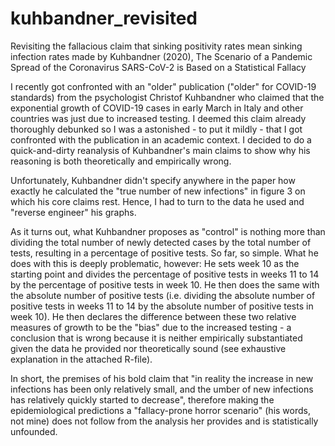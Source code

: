 # kuhbandner_revisited
Revisiting the fallacious claim that sinking positivity rates mean sinking infection rates made by Kuhbandner (2020), The Scenario of a Pandemic Spread of the Coronavirus SARS-CoV-2 is Based on a Statistical Fallacy 

I recently got confronted with an "older" publication ("older" for COVID-19 standards) from the psychologist Christof Kuhbandner who claimed that the exponential growth of COVID-19 cases in early March in Italy and other countries was just due to increased testing. I deemed this claim already thoroughly debunked so I was a astonished - to put it mildly - that I got confronted with the publication in an academic context. I decided to do a quick-and-dirty reanalysis of Kuhbandner's main claims to show why his reasoning is both theoretically and empirically wrong. 

Unfortunately, Kuhbandner didn't specify anywhere in the paper how exactly he calculated the "true number of new infections" in figure 3 on which his core claims rest. Hence, I had to turn to the data he used and "reverse engineer" his graphs. 

As it turns out, what Kuhbandner proposes as "control" is nothing more than dividing the total number of newly detected cases by the total number of tests, resulting in a percentage of positive tests. So far, so simple. What he does with this is deeply problematic, however: He sets week 10 as the starting point and divides the percentage of positive tests in weeks 11 to 14 by the percentage of positive tests in week 10. He then does the same with the absolute number of positive tests (i.e. dividing the absolute number of positive tests in weeks 11 to 14 by the absolute number of positive tests in week 10). He then declares the difference between these two relative measures of growth to be the "bias" due to the increased testing - a conclusion that is wrong because it is neither empirically substantiated given the data he provided nor theoretically sound (see exhaustive explanation in the attached R-file).

In short, the premises of his bold claim that "in reality the increase in new infections has been only relatively small, and the umber of new infections has relatively quickly started to decrease", therefore making the epidemiological predictions a "fallacy-prone horror scenario" (his words, not mine) does not follow from the analysis her provides and is statistically unfounded.
